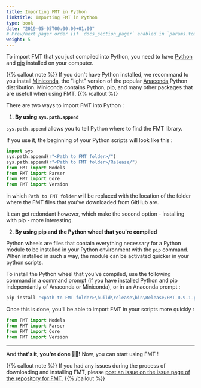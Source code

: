 ```yaml
---
title: Importing FMT in Python
linktitle: Importing FMT in Python
type: book
date: "2019-05-05T00:00:00+01:00"
# Prev/next pager order (if `docs_section_pager` enabled in `params.toml`)
weight: 5
---
```


To import FMT that you just compiled into Python, you need to have [Python](https://www.python.org/) and [pip](https://packaging.python.org/en/latest/tutorials/installing-packages/) installed on your computer.

{{% callout note %}}
If you don't have Python installed, we recommand to you install [Miniconda](https://docs.conda.io/en/latest/miniconda.html), the "light" version of the popular [Anaconda](https://www.anaconda.com/) Python distribution. Miniconda contains Python, pip, and many other packages that are usefull when using FMT.
{{% /callout %}}

There are two ways to import FMT into Python :

1. **By using `sys.path.append`**

`sys.path.append` allows you to tell Python where to find the FMT library.

If you use it, the beginning of your Python scripts will look like this :

```python
import sys
sys.path.append(r"<Path to FMT folder>/")
sys.path.append(r"<Path to FMT folder>/Release/")
from FMT import Models
from FMT import Parser
from FMT import Core
from FMT import Version
```

in which `Path to FMT folder` will be replaced with the location of the folder where the FMT files that you've downloaded from GitHub are.

It can get redondant however, which make the second option - installing with pip - more interesting.

2. **By using pip and the Python wheel that you're compiled**

Python wheels are files that contain everything necessary for a Python module to be installed in your Python environment with the `pip` command. When installed in such a way, the module can be activated quicker in your python scripts.

To install the Python wheel that you've compiled, use the following command in a command prompt (if you have installed Python and pip independantly of Anaconda or Miniconda), or in an Anaconda prompt :

```bash
pip install "<path to FMT folder>\build\release\bin\Release/FMT-0.9.1-py3-none-any.whl"
```

Once this is done, you'll be able to import FMT in your scripts more quickly :

```python
from FMT import Models
from FMT import Parser
from FMT import Core
from FMT import Version
```

* * *

And **that's it, you're done 🎊🎉!** Now, you can start using FMT !

{{% callout note %}}
If you had any issues during the process of downloading and installing FMT, please [post an issue on the issue page of the repository for FMT](https://github.com/gcyr/FMT/issues).
{{% /callout %}}